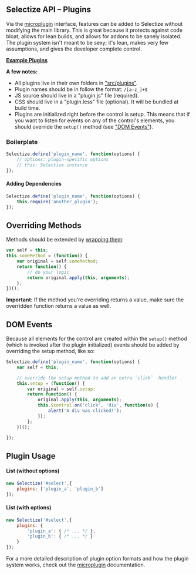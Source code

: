 ## Selectize API – Plugins

Via the [microplugin](https://github.com/brianreavis/microplugin.js) interface,
features can be added to Selectize without modifying the main library.
This is great because it protects against code bloat, allows for lean builds,
and allows for addons to be sanely isolated. The plugin system isn't meant
to be sexy; it's lean, makes very few assumptions, and gives the developer
complete control.

[**Example Plugins**](../src/plugins)

**A few notes:**
- All plugins live in their own folders in ["src/plugins"](../src/plugins).
- Plugin names should be in follow the format: `/[a-z_]+$`
- JS source should live in a "plugin.js" file (required).
- CSS should live in a "plugin.less" file (optional). It will be bundled at build time.
- Plugins are initialized right before the control is setup.
  This means that if you want to listen for events on any of the control's
  elements, you should override the `setup()` method (see ["DOM Events"](#dom-events)).

### Boilerplate

```js
Selectize.define('plugin_name', function(options) {
	// options: plugin-specific options
	// this: Selectize instance
});
```

#### Adding Dependencies

```js
Selectize.define('plugin_name', function(options) {
	this.require('another_plugin');
});
```

## Overriding Methods

Methods should be extended by [wrapping them](http://coreymaynard.com/blog/extending-a-javascript-function/):

```js
var self = this;
this.someMethod = (function() {
	var original = self.someMethod;
	return function() {
		// do your logic
		return original.apply(this, arguments);
	};
})();
```

**Important:** If the method you're overriding returns a value, make sure the
overridden function returns a value as well.

## DOM Events

Because all elements for the control are created within the `setup()` method (which is
invoked after the plugin initialized) events should be added by overriding the setup method,
like so:

```js
Selectize.define('plugin_name', function(options) {
	var self = this;

	// override the setup method to add an extra `click`  handler
	this.setup = (function() {
		var original = self.setup;
		return function() {
			original.apply(this, arguments);
			this.$control.on('click', 'div', function(e) {
				alert('A div was clicked!');
			});
		};
	})();

});
```

## Plugin Usage

#### List (without options)

```js
new Selectize('#select',{
	plugins: ['plugin_a', 'plugin_b']
});
```

#### List (with options)

```js
new Selectize('#select',{
	plugins: {
		'plugin_a': { /* ... */ },
		'plugin_b': { /* ... */ }
	}
});
```

For a more detailed description of plugin option formats and how the plugin system works, check out the [microplugin](https://github.com/brianreavis/microplugin.js) documentation.
